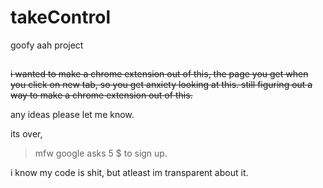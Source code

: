 # takeControl
goofy aah project

##
~~i wanted to make a chrome extension out of this, the page you get when you click on new tab, so you get anxiety looking at this. still figuring out a way to make a chrome extension out of this.~~

any ideas please let me know.

its over, 
> mfw google asks 5 $ to sign up.

i know my code is shit, but atleast im transparent about it.


